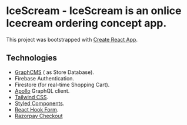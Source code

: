 # IceScream - IceScream is an onlice Icecream ordering concept app.

This project was bootstrapped with [Create React App](https://github.com/facebook/create-react-app).

## Technologies
 - [GraphCMS](https://graphcms.com/) ( as Store Database).
 - Firebase Authentication.
 - Firestore (for real-time Shopping Cart).
 - [Apollo](https://www.apollographql.com/) GraphQL client.
 - [Tailwind CSS](https://tailwindcss.com/).
 - [Styled Components](https://styled-components.com/).
 - [React Hook Form](https://react-hook-form.com/).
 - [Razorpay Checkout](https://razorpay.com/docs/payment-gateway/web-integration/standard/)
